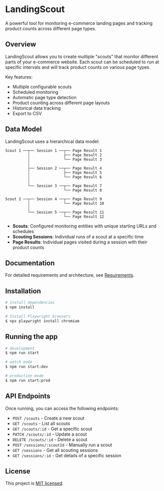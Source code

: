 # LandingScout

A powerful tool for monitoring e-commerce landing pages and tracking product counts across different page types.

## Overview

LandingScout allows you to create multiple "scouts" that monitor different parts of your e-commerce website. Each scout can be scheduled to run at specific intervals and will track product counts on various page types.

Key features:
- Multiple configurable scouts
- Scheduled monitoring
- Automatic page type detection
- Product counting across different page layouts
- Historical data tracking
- Export to CSV

## Data Model

LandingScout uses a hierarchical data model:

```
Scout 1 ──┬── Session 1 ──┬── Page Result 1
          │               ├── Page Result 2
          │               └── Page Result 3
          │
          ├── Session 2 ──┬── Page Result 4
          │               ├── Page Result 5
          │               └── Page Result 6
          │
          └── Session 3 ──┬── Page Result 7
                          └── Page Result 8

Scout 2 ──┬── Session 4 ──┬── Page Result 9
          │               └── Page Result 10
          │
          └── Session 5 ──┬── Page Result 11
                          └── Page Result 12
```

- **Scouts**: Configured monitoring entities with unique starting URLs and schedules
- **Scouting Sessions**: Individual runs of a scout at a specific time
- **Page Results**: Individual pages visited during a session with their product counts

## Documentation

For detailed requirements and architecture, see [Requirements](./docs/requirements.md).

## Installation

```bash
# Install dependencies
$ npm install

# Install Playwright browsers
$ npx playwright install chromium
```

## Running the app

```bash
# development
$ npm run start

# watch mode
$ npm run start:dev

# production mode
$ npm run start:prod
```

## API Endpoints

Once running, you can access the following endpoints:

- `POST /scouts` - Create a new scout
- `GET /scouts` - List all scouts
- `GET /scouts/:id` - Get a specific scout
- `PATCH /scouts/:id` - Update a scout
- `DELETE /scouts/:id` - Delete a scout
- `POST /sessions/:scoutId` - Manually run a scout
- `GET /sessions` - Get all scouting sessions
- `GET /sessions/:id` - Get details of a specific session

## License

This project is [MIT licensed](LICENSE).
